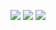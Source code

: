 <p align="center">
<img src="http://github-profile-summary-cards.vercel.app/api/cards/profile-details?username=chaoxel&theme=github"/>
<img src="http://github-profile-summary-cards.vercel.app/api/cards/repos-per-language?username=chaoxel&theme=github"/>
<img src="http://github-profile-summary-cards.vercel.app/api/cards/stats?username=chaoxel&theme=github"/>
</p>

